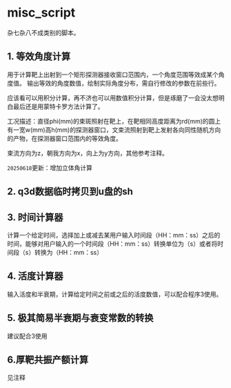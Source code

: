 # misc_script
杂七杂八不成类别的脚本。
## 1. 等效角度计算
用于计算靶上出射到一个矩形探测器接收窗口范围内，一个角度范围等效成某个角度值。
输出等效的角度数值，绘制实际角度分布，需自行修改的参数在前些行。

应该看可以用积分计算，再不济也可以用数值积分计算，但是琢磨了一会没太想明白最后还是用蒙特卡罗方法计算了。

工况描述：直径phi(mm)的束斑照射在靶上，在靶相同高度距离为rd(mm)的圆上有一宽w(mm)高h(mm)的探测器窗口，文束流照射到靶上发射各向同性随机方向的产物，在探测器窗口范围内的等效角度。

束流方向为z，朝我方向为x，向上为y方向，其他参考注释。

`20250618`更新：增加立体角计算

## 2. q3d数据临时拷贝到u盘的sh

## 3. 时间计算器
计算一个给定时间，选择加上或减去某用户输入时间段（HH：mm：ss）之后的时间，能够对用户输入的一个时间段（HH：mm：ss）转换单位为（s）或者将时间段（s）转换为（HH：mm：ss）

## 4. 活度计算器
输入活度和半衰期，计算给定时间之前或之后的活度数值，可以配合程序3使用。

## 5. 极其简易半衰期与衰变常数的转换
建议配合3使用

## 6.厚靶共振产额计算
见注释
